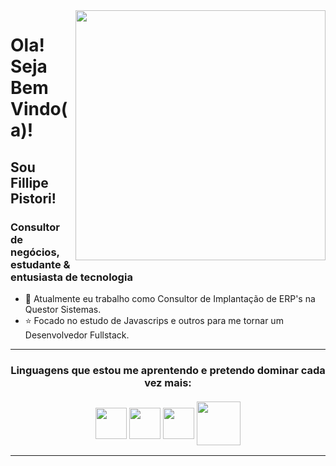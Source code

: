 <img align="right" width="400px" src="https://github.com/FillipePistori/FillipePistori/assets/158501870/3bf98d9b-4622-4efb-adf3-b032c46efca8">

# Ola! Seja Bem Vindo(a)!
## Sou Fillipe Pistori!

### Consultor de negócios, estudante & entusiasta de tecnologia

- 💼 Atualmente eu trabalho como Consultor de Implantação de ERP's na Questor Sistemas.
- ⭐ Focado no estudo de Javascrips e outros para me tornar um Desenvolvedor Fullstack.

<hr>
<h3 align="center" font-style="italic" >Linguagens que estou me aprentendo e pretendo dominar cada vez mais:<br><br>

<img align="middle" width="50px" src="https://github.com/FillipePistori/FillipePistori/assets/158501870/4b6516c0-9ae9-4645-bc56-1fa016e031c8">
<img align="middle" width="50" src="https://github.com/FillipePistori/FillipePistori/assets/158501870/dc26d530-2e24-4093-8b74-2f2187d99f2e">
<img align="middle" width="50px" src="https://github.com/FillipePistori/FillipePistori/assets/158501870/efaf0eb8-a501-4e6c-95fe-cf867b6489d3">
<img align="middle" width="70px" src="https://github.com/FillipePistori/FillipePistori/assets/158501870/b16902fb-376e-477f-9252-b0a0c6f5da53">
</h3>

<p/>

<hr>
